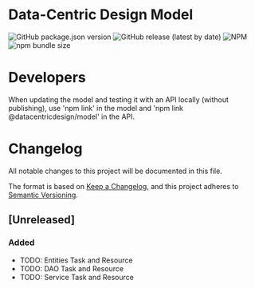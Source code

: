 # Data-Centric Design Model

![GitHub package.json version](https://img.shields.io/github/package-json/v/datacentricdesign/dcd-model)
![GitHub release (latest by date)](https://img.shields.io/github/v/release/datacentricdesign/dcd-model)
![NPM](https://img.shields.io/npm/l/@datacentricdesign/model)
![npm bundle size](https://img.shields.io/bundlephobia/minzip/@datacentricdesign/model)

# Developers

When updating the model and testing it with an API locally (without publishing),
use 'npm link' in the model and 'npm link @datacentricdesign/model' in the API.

# Changelog

All notable changes to this project will be documented in this file.

The format is based on [Keep a Changelog](https://keepachangelog.com/en/1.0.0/),
and this project adheres to [Semantic Versioning](https://semver.org/spec/v2.0.0.html).

## [Unreleased]

### Added

- TODO: Entities Task and Resource
- TODO: DAO Task and Resource
- TODO: Service Task and Resource
